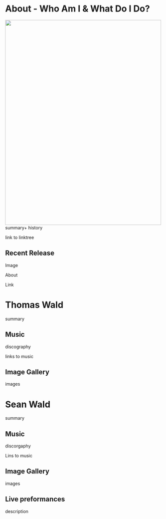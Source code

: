 # About - Who Am I & What Do I Do?
<img src="MusicMe.png" width="500" height="655">
summary+ history

link to linktree
## Recent Release
Image

About

Link
# Thomas Wald
summary
## Music
discography

links to music
## Image Gallery
images
# Sean Wald
summary
## Music
discorgaphy

Lins to music
## Image Gallery
images
## Live preformances
description
